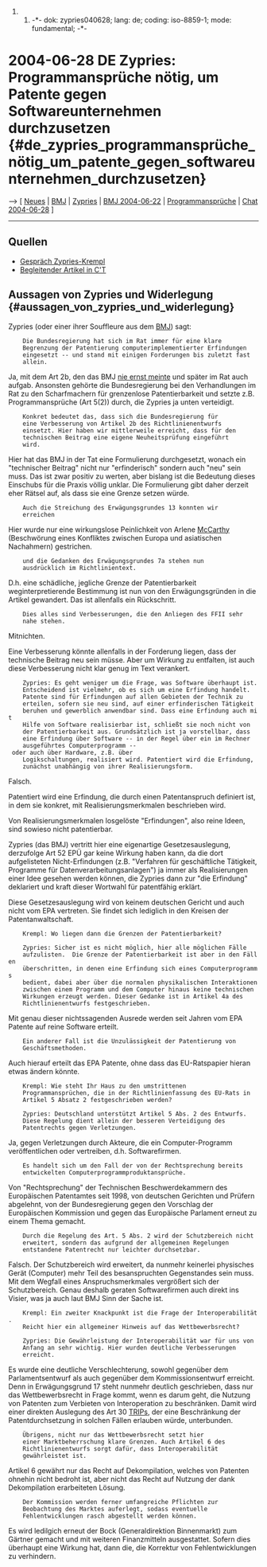 1.  1.  -\*- dok: zypries040628; lang: de; coding: iso-8859-1; mode:
        fundamental; -\*-

# 2004-06-28 DE Zypries: Programmansprüche nötig, um Patente gegen Softwareunternehmen durchzusetzen {#de_zypries_programmansprüche_nötig_um_patente_gegen_softwareunternehmen_durchzusetzen}

\--\> \[ [ Neues](SwpatcninoDe "wikilink") \| [
BMJ](SwpatbmjDe "wikilink") \| [ Zypries](BrigitteZypriesDe "wikilink")
\| [ BMJ 2004-06-22](Bmj040622De "wikilink") \| [
Programmansprüche](EubsaProgDe "wikilink") \| [ Chat
2004-06-28](HeiseZypries040528De "wikilink") \]

------------------------------------------------------------------------

## Quellen

-   [Gespräch
    Zypries-Krempl](http://viadrina.euv-frankfurt-o.de/~sk/Pub/int_zypries.swpat.html "wikilink")
-   [Begleitender Artikel in
    C\'T](http://www.heise.de/ct/04/13/022/ "wikilink")

## Aussagen von Zypries und Widerlegung {#aussagen_von_zypries_und_widerlegung}

Zypries (oder einer ihrer Souffleure aus dem [
BMJ](SwpatbmjDe "wikilink")) sagt:

`    Die Bundesregierung hat sich im Rat immer für eine klare`\
`    Begrenzung der Patentierung computerimplementierter Erfindungen`\
`    eingesetzt -- und stand mit einigen Forderungen bis zuletzt fast`\
`    allein. `

Ja, mit dem Art 2b, den das BMJ [ nie ernst
meinte](Zypries040723De "wikilink") und später im Rat auch aufgab.
Ansonsten gehörte die Bundesregierung bei den Verhandlungen im Rat zu
den Scharfmachern für grenzenlose Patentierbarkeit und setzte z.B.
Programmansprüche (Art 5(2)) durch, die Zypries ja unten verteidigt.

`    Konkret bedeutet das, dass sich die Bundesregierung für`\
`    eine Verbesserung von Artikel 2b des Richtlinienentwurfs`\
`    einsetzt. Hier haben wir mittlerweile erreicht, dass für den`\
`    technischen Beitrag eine eigene Neuheitsprüfung eingeführt`\
`    wird. `

Hier hat das BMJ in der Tat eine Formulierung durchgesetzt, wonach ein
\"technischer Beitrag\" nicht nur \"erfinderisch\" sondern auch \"neu\"
sein muss. Das ist zwar positiv zu werten, aber bislang ist die
Bedeutung dieses Einschubs für die Praxis völlig unklar. Die
Formulierung gibt daher derzeit eher Rätsel auf, als dass sie eine
Grenze setzen würde.

`    Auch die Streichung des Erwägungsgrundes 13 konnten wir`\
`    erreichen `

Hier wurde nur eine wirkungslose Peinlichkeit von Arlene
[McCarthy](McCarthy "wikilink") (Beschwörung eines Konfliktes zwischen
Europa und asiatischen Nachahmern) gestrichen.

`    und die Gedanken des Erwägungsgrundes 7a stehen nun`\
`    ausdrücklich im Richtlinientext. `

D.h. eine schädliche, jegliche Grenze der Patentierbarkeit
weginterpretierende Bestimmung ist nun von den Erwägungsgründen in die
Artikel gewandert. Das ist allenfalls ein Rückschritt.

`    Dies alles sind Verbesserungen, die den Anliegen des FFII sehr`\
`    nahe stehen.`

Mitnichten.

Eine Verbesserung könnte allenfalls in der Forderung liegen, dass der
technische Beitrag neu sein müsse. Aber um Wirkung zu entfalten, ist
auch diese Verbesserung nicht klar genug im Text verankert.

`    Zypries: Es geht weniger um die Frage, was Software überhaupt ist.`\
`    Entscheidend ist vielmehr, ob es sich um eine Erfindung handelt.`\
`    Patente sind für Erfindungen auf allen Gebieten der Technik zu`\
`    erteilen, sofern sie neu sind, auf einer erfinderischen Tätigkeit`\
`    beruhen und gewerblich anwendbar sind. Dass eine Erfindung auch mit`\
`    Hilfe von Software realisierbar ist, schließt sie noch nicht von`\
`    der Patentierbarkeit aus. Grundsätzlich ist ja vorstellbar, dass`\
`    eine Erfindung über Software -- in der Regel über ein im Rechner`\
`    ausgeführtes Computerprogramm -- oder auch über Hardware, z.B. über`\
`    Logikschaltungen, realisiert wird. Patentiert wird die Erfindung,`\
`    zunächst unabhängig von ihrer Realisierungsform.`

Falsch.

Patentiert wird eine Erfindung, die durch einen Patentanspruch definiert
ist, in dem sie konkret, mit Realisierungsmerkmalen beschrieben wird.

Von Realisierungsmerkmalen losgelöste \"Erfindungen\", also reine Ideen,
sind sowieso nicht patentierbar.

Zypries (das BMJ) vertritt hier eine eigenartige Gesetzesauslegung,
derzufolge Art 52 EPÜ gar keine Wirkung haben kann, da die dort
aufgelisteten Nicht-Erfindungen (z.B. \"Verfahren für geschäftliche
Tätigkeit, Programme für Datenverarbeitungsanlagen\") ja immer als
Realisierungen einer Idee gesehen werden können, die Zypries dann zur
\"die Erfindung\" deklariert und kraft dieser Wortwahl für patentfähig
erklärt.

Diese Gesetzesauslegung wird von keinem deutschen Gericht und auch nicht
vom EPA vertreten. Sie findet sich lediglich in den Kreisen der
Patentanwaltschaft.

`    Krempl: Wo liegen dann die Grenzen der Patentierbarkeit?`

`    Zypries: Sicher ist es nicht möglich, hier alle möglichen Fälle`\
`    aufzulisten.  Die Grenze der Patentierbarkeit ist aber in den Fällen`\
`    überschritten, in denen eine Erfindung sich eines Computerprogramms`\
`    bedient, dabei aber über die normalen physikalischen Interaktionen`\
`    zwischen einem Programm und dem Computer hinaus keine technischen`\
`    Wirkungen erzeugt werden. Dieser Gedanke ist in Artikel 4a des`\
`    Richtlinienentwurfs festgeschrieben. `

Mit genau dieser nichtssagenden Ausrede werden seit Jahren vom EPA
Patente auf reine Software erteilt.

`    Ein anderer Fall ist die Unzulässigkeit der Patentierung von`\
`    Geschäftsmethoden.`

Auch hierauf erteilt das EPA Patente, ohne dass das EU-Ratspapier hieran
etwas ändern könnte.

`    Krempl: Wie steht Ihr Haus zu den umstrittenen`\
`    Programmansprüchen, die in der Richtlinienfassung des EU-Rats in`\
`    Artikel 5 Absatz 2 festgeschrieben werden?`

`    Zypries: Deutschland unterstützt Artikel 5 Abs. 2 des Entwurfs.`\
`    Diese Regelung dient allein der besseren Verteidigung des`\
`    Patentrechts gegen Verletzungen. `

Ja, gegen Verletzungen durch Akteure, die ein Computer-Programm
veröffentlichen oder vertreiben, d.h. Softwarefirmen.

`    Es handelt sich um den Fall der von der Rechtsprechung bereits`\
`    entwickelten Computerprogrammproduktansprüche.`

Von \"Rechtsprechung\" der Technischen Beschwerdekammern des
Europäischen Patentamtes seit 1998, von deutschen Gerichten und Prüfern
abgelehnt, von der Bundesregierung gegen den Vorschlag der Europäischen
Kommission und gegen das Europäische Parlament erneut zu einem Thema
gemacht.

`    Durch die Regelung des Art. 5 Abs. 2 wird der Schutzbereich nicht`\
`    erweitert, sondern das aufgrund der allgemeinen Regelungen`\
`    entstandene Patentrecht nur leichter durchsetzbar.`

Falsch. Der Schutzbereich wird erweitert, da nunmehr keinerlei
physisches Gerät (Computer) mehr Teil des besanspruchten Gegenstandes
sein muss. Mit dem Wegfall eines Anspruchsmerkmales vergrößert sich der
Schutzbereich. Genau deshalb geraten Softwarefirmen auch direkt ins
Visier, was ja auch laut BMJ Sinn der Sache ist.

`    Krempl: Ein zweiter Knackpunkt ist die Frage der Interoperabilität.`\
`    Reicht hier ein allgemeiner Hinweis auf das Wettbewerbsrecht?`

`    Zypries: Die Gewährleistung der Interoperabilität war für uns von`\
`    Anfang an sehr wichtig. Hier wurden deutliche Verbesserungen`\
`    erreicht. `

Es wurde eine deutliche Verschlechterung, sowohl gegenüber dem
Parlamentsentwurf als auch gegenüber dem Kommissionsentwurf erreicht.
Denn in Erwägungsgrund 17 steht nunmehr deutlich geschrieben, dass nur
das Wettbewerbsrecht in Frage kommt, wenn es darum geht, die Nutzung von
Patenten zum Verbieten von Interoperation zu beschränken. Damit wird
einer direkten Auslegung des Art 30 [TRIPs](TRIPs "wikilink"), der eine
Beschränkung der Patentdurchsetzung in solchen Fällen erlauben würde,
unterbunden.

`    Übrigens, nicht nur das Wettbewerbsrecht setzt hier`\
`    einer Marktbeherrschung klare Grenzen. Auch Artikel 6 des`\
`    Richtlinienentwurfs sorgt dafür, dass Interoperabilität`\
`    gewährleistet ist.`

Artikel 6 gewährt nur das Recht auf Dekompilation, welches von Patenten
ohnehin nicht bedroht ist, aber nicht das Recht auf Nutzung der dank
Dekompilation erarbeiteten Lösung.

`    Der Kommission werden ferner umfangreiche Pflichten zur`\
`    Beobachtung des Marktes auferlegt, sodass eventuelle`\
`    Fehlentwicklungen rasch abgestellt werden können.`

Es wird ledilgich erneut der Bock (Generaldirektion Binnenmarkt) zum
Gärtner gemacht und mit weiteren Finanzmitteln ausgestattet. Sofern dies
überhaupt eine Wirkung hat, dann die, die Korrektur von
Fehlentwicklungen zu verhindern.
